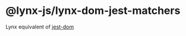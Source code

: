 # @lynx-js/lynx-dom-jest-matchers

Lynx equivalent of [jest-dom](https://github.com/testing-library/jest-dom)

